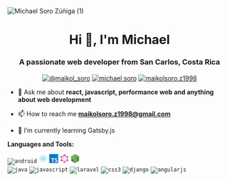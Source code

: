 ![Michael Soro Zúñiga (1)](https://user-images.githubusercontent.com/46753453/88245498-aa051380-cc54-11ea-9d38-24074ddfde9a.png)

<h1 align="center">Hi 👋, I'm Michael</h1>
<h3 align="center">A passionate web developer from San Carlos, Costa Rica</h3>

<p align="center">
    <a href="https://twitter.com/@maikol_soro" target="blank"><img align="center" src="https://cdn.jsdelivr.net/npm/simple-icons@3.0.1/icons/twitter.svg" alt="@maikol_soro" height="20" width="20" /></a>
   <a href="https://fb.com/michael soro" target="blank"><img align="center" src="https://cdn.jsdelivr.net/npm/simple-icons@3.0.1/icons/facebook.svg" alt="michael soro" height="20" width="20" /></a>
   <a href="https://instagram.com/maikolsoro.z1998" target="blank"><img align="center" src="https://cdn.jsdelivr.net/npm/simple-icons@3.0.1/icons/instagram.svg" alt="maikolsoro.z1998" height="20" width="20" /></a>
 <p/>
 
- 💬 Ask me about **react, javascript, performance web and anything about web development**

- 📫 How to reach me **maikolsoro.z1998@gmail.com**

- 🌱 I’m currently learning Gatsby.js

**Languages and Tools:**  

<code><img src="https://konpa.github.io/devicon/devicon.git/icons/android/android-original-wordmark.svg" alt="android" width="20" height="20"></code>
<code><img height="20" src="https://raw.githubusercontent.com/github/explore/80688e429a7d4ef2fca1e82350fe8e3517d3494d/topics/react/react.png"></code>
<code><img height="20" src="https://raw.githubusercontent.com/github/explore/80688e429a7d4ef2fca1e82350fe8e3517d3494d/topics/typescript/typescript.png"></code>
<code><img height="20" src="https://raw.githubusercontent.com/github/explore/5c058a388828bb5fde0bcafd4bc867b5bb3f26f3/topics/graphql/graphql.png"></code>
<code><img height="20" src="https://raw.githubusercontent.com/github/explore/5c058a388828bb5fde0bcafd4bc867b5bb3f26f3/topics/nodejs/nodejs.png"> </code>
<code><img height="20" src="https://konpa.github.io/devicon/devicon.git/icons/java/java-original-wordmark.svg" alt="java" width="20"></code>
<code><img height="20" src="https://konpa.github.io/devicon/devicon.git/icons/javascript/javascript-original.svg" alt="javascript" width="20"></code>
<code><img height="20" src="https://konpa.github.io/devicon/devicon.git/icons/laravel/laravel-plain-wordmark.svg" alt="laravel" width="20"></code>
<code><img height="20" src="https://konpa.github.io/devicon/devicon.git/icons/css3/css3-original-wordmark.svg" alt="css3" width="20"></code>
<code><img src="https://konpa.github.io/devicon/devicon.git/icons/django/django-original.svg" alt="django" width="20" height="20"></code>
<code><img src="https://konpa.github.io/devicon/devicon.git/icons/angularjs/angularjs-original.svg" alt="angularjs" width="20" height="20"></code>


 
  
<!--
**MaikolSoro/MaikolSoro** is a ✨ _special_ ✨ repository because its `README.md` (this file) appears on your GitHub profile.

Here are some ideas to get you started:

- 🔭 I’m currently working on ...
- 🌱 I’m currently learning ...
- 👯 I’m looking to collaborate on ...
- 🤔 I’m looking for help with ...
- 💬 Ask me about ...
- 📫 How to reach me: ...
    
- 😄 Pronouns: ...
- ⚡ Fun fact: ...
-->

